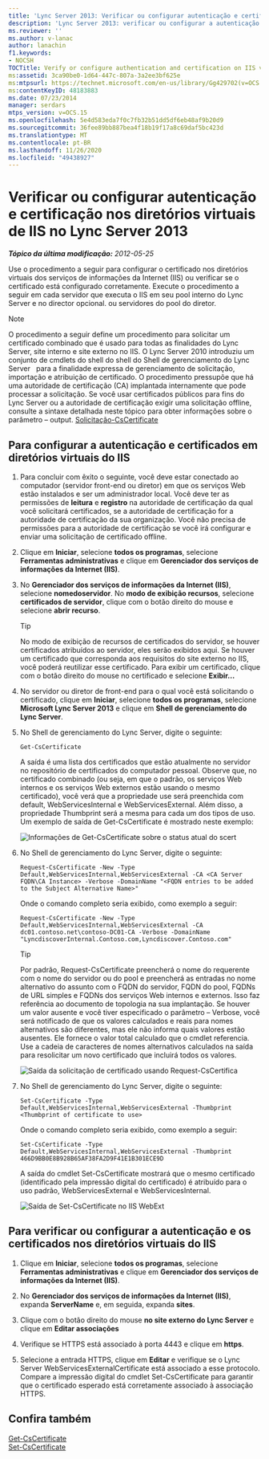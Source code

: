 ```yaml
---
title: 'Lync Server 2013: Verificar ou configurar autenticação e certificação nos diretórios virtuais de IIS'
description: 'Lync Server 2013: verificar ou configurar a autenticação e a certificação em diretórios virtuais do IIS.'
ms.reviewer: ''
ms.author: v-lanac
author: lanachin
f1.keywords:
- NOCSH
TOCTitle: Verify or configure authentication and certification on IIS virtual directories
ms:assetid: 3ca90be0-1d64-447c-807a-3a2ee3bf625e
ms:mtpsurl: https://technet.microsoft.com/en-us/library/Gg429702(v=OCS.15)
ms:contentKeyID: 48183883
ms.date: 07/23/2014
manager: serdars
mtps_version: v=OCS.15
ms.openlocfilehash: 5e4d583eda7f0c7fb32b51dd5df6eb48af9b20d9
ms.sourcegitcommit: 36fee89bb887bea4f18b19f17a8c69daf5bc423d
ms.translationtype: MT
ms.contentlocale: pt-BR
ms.lasthandoff: 11/26/2020
ms.locfileid: "49438927"
---
```

# <a name="verify-or-configure-authentication-and-certification-on-iis-virtual-directories-in-lync-server-2013"></a>Verificar ou configurar autenticação e certificação nos diretórios virtuais de IIS no Lync Server 2013

<div data-xmlns="http://www.w3.org/1999/xhtml">

<div class="topic" data-xmlns="http://www.w3.org/1999/xhtml" data-msxsl="urn:schemas-microsoft-com:xslt" data-cs="https://msdn.microsoft.com/">

<div data-asp="https://msdn2.microsoft.com/asp">



</div>

<div id="mainSection">

<div id="mainBody">

<span> </span>

_**Tópico da última modificação:** 2012-05-25_

Use o procedimento a seguir para configurar o certificado nos diretórios virtuais dos serviços de informações da Internet (IIS) ou verificar se o certificado está configurado corretamente. Execute o procedimento a seguir em cada servidor que executa o IIS em seu pool interno do Lync Server e no director opcional. ou servidores do pool do diretor.

<div>


> [!NOTE]  
> O procedimento a seguir define um procedimento para solicitar um certificado combinado que é usado para todas as finalidades do Lync Server, site interno e site externo no IIS. O Lync Server 2010 introduziu um conjunto de cmdlets do shell do shell do Shell de gerenciamento do Lync Server &nbsp; para a finalidade expressa de gerenciamento de solicitação, importação e atribuição de certificado. O procedimento pressupõe que há uma autoridade de certificação (CA) implantada internamente que pode processar a solicitação. Se você usar certificados públicos para fins do Lync Server ou a autoridade de certificação exigir uma solicitação offline, consulte a sintaxe detalhada neste tópico para obter informações sobre o parâmetro – output. <A href="https://docs.microsoft.com/powershell/module/skype/Request-CsCertificate">Solicitação-CsCertificate</A>



</div>

<div>

## <a name="to-configure-authentication-and-certificates-on-iis-virtual-directories"></a>Para configurar a autenticação e certificados em diretórios virtuais do IIS

1.  Para concluir com êxito o seguinte, você deve estar conectado ao computador (servidor front-end ou diretor) em que os serviços Web estão instalados e ser um administrador local. Você deve ter as permissões de **leitura** e **registro** na autoridade de certificação da qual você solicitará certificados, se a autoridade de certificação for a autoridade de certificação da sua organização. Você não precisa de permissões para a autoridade de certificação se você irá configurar e enviar uma solicitação de certificado offline.

2.  Clique em **Iniciar**, selecione **todos os programas**, selecione **Ferramentas administrativas** e clique em **Gerenciador dos serviços de informações da Internet (IIS)**.

3.  No **Gerenciador dos serviços de informações da Internet (IIS)**, selecione **nomedoservidor**. No **modo de exibição recursos**, selecione **certificados de servidor**, clique com o botão direito do mouse e selecione **abrir recurso**.
    
    <div>
    

    > [!TIP]  
    > No modo de exibição de recursos de certificados do servidor, se houver certificados atribuídos ao servidor, eles serão exibidos aqui. Se houver um certificado que corresponda aos requisitos do site externo no IIS, você poderá reutilizar esse certificado. Para exibir um certificado, clique com o botão direito do mouse no certificado e selecione <STRONG>Exibir...</STRONG>

    
    </div>

4.  No servidor ou diretor de front-end para o qual você está solicitando o certificado, clique em **Iniciar**, selecione **todos os programas**, selecione **Microsoft Lync Server 2013** e clique em **Shell de gerenciamento do Lync Server**.

5.  No Shell de gerenciamento do Lync Server, digite o seguinte:
    
        Get-CsCertificate
    
    A saída é uma lista dos certificados que estão atualmente no servidor no repositório de certificados do computador pessoal. Observe que, no certificado combinado (ou seja, em que o padrão, os serviços Web internos e os serviços Web externos estão usando o mesmo certificado), você verá que a propriedade use será preenchida com default, WebServicesInternal e WebServicesExternal. Além disso, a propriedade Thumbprint será a mesma para cada um dos tipos de uso. Um exemplo de saída de Get-CsCertificate é mostrado neste exemplo:
    
    ![Informações de Get-CsCertificate sobre o status atual do scert](images/Gg429702.664f6326-6cd5-48e2-8235-fc3950ea43b4(OCS.15).jpg "Informações de Get-CsCertificate sobre o status atual do scert")

6.  No Shell de gerenciamento do Lync Server, digite o seguinte:
    
        Request-CsCertificate -New -Type Default,WebServicesInternal,WebServicesExternal -CA <CA Server FQDN\CA Instance> -Verbose -DomainName "<FQDN entries to be added to the Subject Alternative Name>"
    
    Onde o comando completo seria exibido, como exemplo a seguir:
    
        Request-CsCertificate -New -Type Default,WebServicesInternal,WebServicesExternal -CA dc01.contoso.net\contoso-DC01-CA -Verbose -DomainName "LyncdiscoverInternal.Contoso.com,Lyncdiscover.Contoso.com"
    
    <div>
    

    > [!TIP]  
    > Por padrão, Request-CsCertificate preencherá o nome do requerente com o nome do servidor ou do pool e preencherá as entradas no nome alternativo do assunto com o FQDN do servidor, FQDN do pool, FQDNs de URL simples e FQDNs dos serviços Web internos e externos. Isso faz referência ao documento de topologia na sua implantação. Se houver um valor ausente e você tiver especificado o parâmetro – Verbose, você será notificado de que os valores calculados e reais para nomes alternativos são diferentes, mas ele não informa quais valores estão ausentes. Ele fornece o valor total calculado que o cmdlet referencia. Use a cadeia de caracteres de nomes alternativos calculados na saída para resolicitar um novo certificado que incluirá todos os valores.

    
    </div>
    
    ![Saída da solicitação de certificado usando Request-CsCertifica](images/Gg429702.9e59a657-fa75-4454-8fd3-57c81e829f7b(OCS.15).jpg "Saída da solicitação de certificado usando Request-CsCertifica")

7.  No Shell de gerenciamento do Lync Server, digite o seguinte:
    
        Set-CsCertificate -Type Default,WebServicesInternal,WebServicesExternal -Thumbprint <Thumbprint of certificate to use>
    
    Onde o comando completo seria exibido, como exemplo a seguir:
    
        Set-CsCertificate -Type Default,WebServicesInternal,WebServicesExternal -Thumbprint 466D9BB0E8B928B65AF38FA2D9F41E1B301ECE9D
    
    A saída do cmdlet Set-CsCertificate mostrará que o mesmo certificado (identificado pela impressão digital do certificado) é atribuído para o uso padrão, WebServicesExternal e WebServicesInternal.
    
    ![Saída de Set-CsCertificate no IIS WebExt](images/Gg429702.dd451c9d-7b49-4408-8071-c868cb1e678c(OCS.15).jpg "Saída de Set-CsCertificate no IIS WebExt")

</div>

<div>

## <a name="to-verify-or-configure-authentication-and-certificates-on-iis-virtual-directories"></a>Para verificar ou configurar a autenticação e os certificados nos diretórios virtuais do IIS

1.  Clique em **Iniciar**, selecione **todos os programas**, selecione **Ferramentas administrativas** e clique em **Gerenciador dos serviços de informações da Internet (IIS)**.

2.  No **Gerenciador dos serviços de informações da Internet (IIS)**, expanda **ServerName** e, em seguida, expanda **sites**.

3.  Clique com o botão direito do mouse **no site externo do Lync Server** e clique em **Editar associações**

4.  Verifique se HTTPS está associado à porta 4443 e clique em **https**.

5.  Selecione a entrada HTTPS, clique em **Editar** e verifique se o Lync Server WebServicesExternalCertificate está associado a esse protocolo. Compare a impressão digital do cmdlet Set-CsCertificate para garantir que o certificado esperado está corretamente associado à associação HTTPS.

</div>

<div>

## <a name="see-also"></a>Confira também


[Get-CsCertificate](https://docs.microsoft.com/powershell/module/skype/Get-CsCertificate)  
[Set-CsCertificate](https://docs.microsoft.com/powershell/module/skype/Set-CsCertificate)  
  

</div>

</div>

<span> </span>

</div>

</div>

</div>

